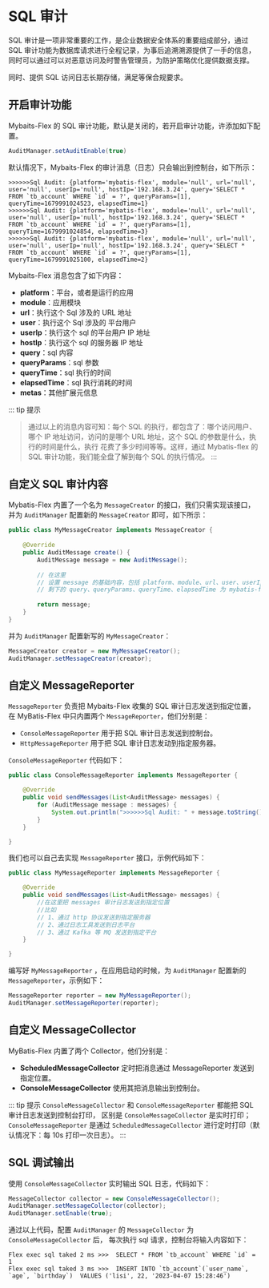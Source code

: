 # SQL 审计

SQL 审计是一项非常重要的工作，是企业数据安全体系的重要组成部分，通过 SQL 审计功能为数据库请求进行全程记录，为事后追溯溯源提供了一手的信息，同时可以通过可以对恶意访问及时警告管理员，为防护策略优化提供数据支撑。

同时、提供 SQL 访问日志长期存储，满足等保合规要求。

## 开启审计功能<Badge type="tip" text="^1.0.5" />

Mybaits-Flex 的 SQL 审计功能，默认是关闭的，若开启审计功能，许添加如下配置。

```java
AuditManager.setAuditEnable(true)
```

默认情况下，Mybaits-Flex 的审计消息（日志）只会输出到控制台，如下所示：

```
>>>>>>Sql Audit: {platform='mybatis-flex', module='null', url='null', user='null', userIp='null', hostIp='192.168.3.24', query='SELECT * FROM `tb_account` WHERE `id` = ?', queryParams=[1], queryTime=1679991024523, elapsedTime=1}
>>>>>>Sql Audit: {platform='mybatis-flex', module='null', url='null', user='null', userIp='null', hostIp='192.168.3.24', query='SELECT * FROM `tb_account` WHERE `id` = ?', queryParams=[1], queryTime=1679991024854, elapsedTime=3}
>>>>>>Sql Audit: {platform='mybatis-flex', module='null', url='null', user='null', userIp='null', hostIp='192.168.3.24', query='SELECT * FROM `tb_account` WHERE `id` = ?', queryParams=[1], queryTime=1679991025100, elapsedTime=2}
```

Mybaits-Flex 消息包含了如下内容：

- **platform**：平台，或者是运行的应用
- **module**：应用模块
- **url**：执行这个 Sql 涉及的 URL 地址
- **user**：执行这个 Sql 涉及的 平台用户
- **userIp**：执行这个 sql 的平台用户 IP 地址
- **hostIp**：执行这个 sql 的服务器 IP 地址
- **query**：sql 内容
- **queryParams**：sql 参数
- **queryTime**：sql 执行的时间
- **elapsedTime**：sql 执行消耗的时间
- **metas**：其他扩展元信息

::: tip 提示
> 通过以上的消息内容可知：每个 SQL 的执行，都包含了：哪个访问用户、哪个 IP 地址访问，访问的是哪个 URL 地址，这个 SQL 的参数是什么，执行的时间是什么，执行
> 花费了多少时间等等。这样，通过 Mybatis-flex 的 SQL 审计功能，我们能全盘了解到每个 SQL 的执行情况。
:::


## 自定义 SQL 审计内容

Mybatis-Flex 内置了一个名为 `MessageCreator` 的接口，我们只需实现该接口，并为 `AuditManager` 配置新的 `MessageCreator` 即可，如下所示：

```java
public class MyMessageCreator implements MessageCreator {
    
    @Override
    public AuditMessage create() {
        AuditMessage message = new AuditMessage();
       
        // 在这里
        // 设置 message 的基础内容，包括 platform、module、url、user、userIp、hostIp 内容
        // 剩下的 query、queryParams、queryTime、elapsedTime 为 mybatis-flex 设置
        
        return message;
    }
}
```

并为 `AuditManager` 配置新写的 `MyMessageCreator`：

```java
MessageCreator creator = new MyMessageCreator();
AuditManager.setMessageCreator(creator);
```



## 自定义 MessageReporter

`MessageReporter` 负责把 Mybaits-Flex 收集的 SQL 审计日志发送到指定位置，在 MyBatis-Flex 中只内置两个
`MessageReporter`，他们分别是：

- `ConsoleMessageReporter` 用于把 SQL 审计日志发送到控制台。
- `HttpMessageReporter` 用于把 SQL 审计日志发动到指定服务器。


`ConsoleMessageReporter` 代码如下：

```java
public class ConsoleMessageReporter implements MessageReporter {

    @Override
    public void sendMessages(List<AuditMessage> messages) {
        for (AuditMessage message : messages) {
            System.out.println(">>>>>>Sql Audit: " + message.toString());
        }
    }

}
```

我们也可以自己去实现 `MessageReporter` 接口，示例代码如下：

```java
public class MyMessageReporter implements MessageReporter {

    @Override
    public void sendMessages(List<AuditMessage> messages) {
        //在这里把 messages 审计日志发送到指定位置
        //比如 
        // 1、通过 http 协议发送到指定服务器
        // 2、通过日志工具发送到日志平台
        // 3、通过 Kafka 等 MQ 发送到指定平台
    }

}
```

编写好 `MyMessageReporter` ，在应用启动的时候，为 `AuditManager` 配置新的 `MessageReporter`，示例如下：

```java
MessageReporter reporter = new MyMessageReporter();
AuditManager.setMessageReporter(reporter);
```

## 自定义 MessageCollector

MyBatis-Flex 内置了两个 Collector，他们分别是：

- **ScheduledMessageCollector** 定时把消息通过 MessageReporter 发送到指定位置。
- **ConsoleMessageCollector** 使用其把消息输出到控制台。

::: tip 提示
`ConsoleMessageCollector` 和 `ConsoleMessageReporter` 都能把 SQL 审计日志发送到控制台打印，
区别是 `ConsoleMessageCollector` 是实时打印；`ConsoleMessageReporter` 是通过 `ScheduledMessageCollector`
进行定时打印（默认情况下：每 10s 打印一次日志）。
:::

## SQL 调试输出

使用 `ConsoleMessageCollector` 实时输出 SQL 日志，代码如下：

```java
MessageCollector collector = new ConsoleMessageCollector();
AuditManager.setMessageCollector(collector);
AuditManager.setEnable(true);
```
通过以上代码，配置 `AuditManager` 的 `MessageCollector` 为 `ConsoleMessageCollector` 后，
每次执行 sql 请求，控制台将输入内容如下：

```
Flex exec sql taked 2 ms >>>  SELECT * FROM `tb_account` WHERE `id` = 1
Flex exec sql taked 3 ms >>>  INSERT INTO `tb_account`(`user_name`, `age`, `birthday`)  VALUES ('lisi', 22, '2023-04-07 15:28:46')
```